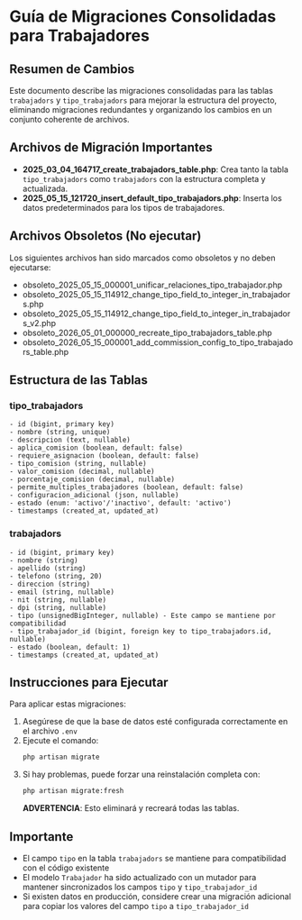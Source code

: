 # Guía de Migraciones Consolidadas para Trabajadores

## Resumen de Cambios
Este documento describe las migraciones consolidadas para las tablas `trabajadors` y `tipo_trabajadors` para mejorar la estructura del proyecto, eliminando migraciones redundantes y organizando los cambios en un conjunto coherente de archivos.

## Archivos de Migración Importantes
- **2025_03_04_164717_create_trabajadors_table.php**: Crea tanto la tabla `tipo_trabajadors` como `trabajadors` con la estructura completa y actualizada.
- **2025_05_15_121720_insert_default_tipo_trabajadors.php**: Inserta los datos predeterminados para los tipos de trabajadores.

## Archivos Obsoletos (No ejecutar)
Los siguientes archivos han sido marcados como obsoletos y no deben ejecutarse:
- obsoleto_2025_05_15_000001_unificar_relaciones_tipo_trabajador.php
- obsoleto_2025_05_15_114912_change_tipo_field_to_integer_in_trabajadors.php
- obsoleto_2025_05_15_114912_change_tipo_field_to_integer_in_trabajadors_v2.php
- obsoleto_2026_05_01_000000_recreate_tipo_trabajadors_table.php
- obsoleto_2026_05_15_000001_add_commission_config_to_tipo_trabajadors_table.php

## Estructura de las Tablas

### tipo_trabajadors
```
- id (bigint, primary key)
- nombre (string, unique)
- descripcion (text, nullable)
- aplica_comision (boolean, default: false)
- requiere_asignacion (boolean, default: false)
- tipo_comision (string, nullable)
- valor_comision (decimal, nullable)
- porcentaje_comision (decimal, nullable)
- permite_multiples_trabajadores (boolean, default: false)
- configuracion_adicional (json, nullable)
- estado (enum: 'activo'/'inactivo', default: 'activo')
- timestamps (created_at, updated_at)
```

### trabajadors
```
- id (bigint, primary key)
- nombre (string)
- apellido (string)
- telefono (string, 20)
- direccion (string)
- email (string, nullable)
- nit (string, nullable)
- dpi (string, nullable)
- tipo (unsignedBigInteger, nullable) - Este campo se mantiene por compatibilidad
- tipo_trabajador_id (bigint, foreign key to tipo_trabajadors.id, nullable)
- estado (boolean, default: 1)
- timestamps (created_at, updated_at)
```

## Instrucciones para Ejecutar

Para aplicar estas migraciones:

1. Asegúrese de que la base de datos esté configurada correctamente en el archivo `.env`
2. Ejecute el comando:
   ```bash
   php artisan migrate
   ```
3. Si hay problemas, puede forzar una reinstalación completa con:
   ```bash
   php artisan migrate:fresh
   ```
   **ADVERTENCIA**: Esto eliminará y recreará todas las tablas.

## Importante
- El campo `tipo` en la tabla `trabajadors` se mantiene para compatibilidad con el código existente
- El modelo `Trabajador` ha sido actualizado con un mutador para mantener sincronizados los campos `tipo` y `tipo_trabajador_id`
- Si existen datos en producción, considere crear una migración adicional para copiar los valores del campo `tipo` a `tipo_trabajador_id`
